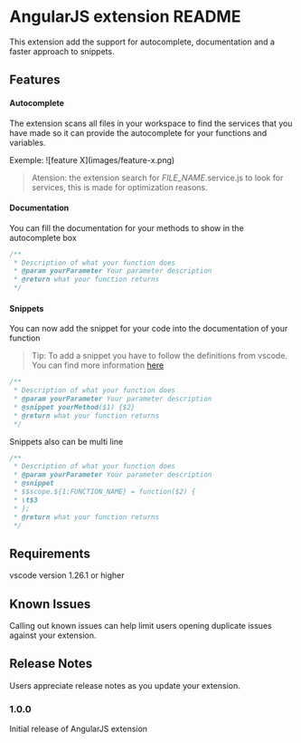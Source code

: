 # AngularJS extension README

This extension add the support for autocomplete, documentation and a faster approach to snippets.

## Features

#### Autocomplete
The extension scans all files in your workspace to find the services that you have made so it can provide the autocomplete for your functions and variables.

Exemple:
\!\[feature X\]\(images/feature-x.png\)

> Atension: the extension search for *FILE_NAME*.service.js to look for services, this is made for optimization reasons.

#### Documentation
You can fill the documentation for your methods to show in the autocomplete box
```javascript
/**
 * Description of what your function does
 * @param yourParameter Your parameter description
 * @return what your function returns
 */
```

#### Snippets
You can now add the snippet for your code into the documentation of your function
> Tip: To add a snippet you have to follow the definitions from vscode. You can find more information [here](https://code.visualstudio.com/docs/editor/userdefinedsnippets)
```javascript
/**
 * Description of what your function does
 * @param yourParameter Your parameter description
 * @snippet yourMethod($1) {$2}
 * @return what your function returns
 */
```

Snippets also can be multi line
```javascript
/**
 * Description of what your function does
 * @param yourParameter Your parameter description
 * @snippet
 * $$scope.${1:FUNCTION_NAME} = function($2) {
 * \t$3
 * };
 * @return what your function returns
 */
```

## Requirements

vscode version 1.26.1 or higher

## Known Issues

Calling out known issues can help limit users opening duplicate issues against your extension.

## Release Notes

Users appreciate release notes as you update your extension.

### 1.0.0

Initial release of AngularJS extension